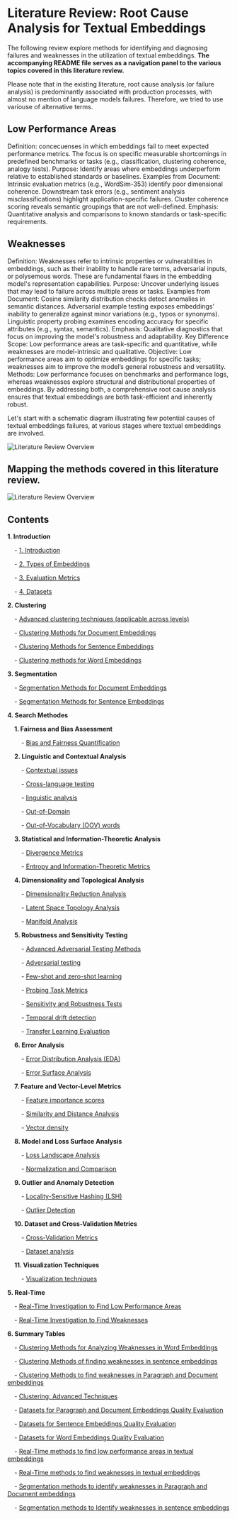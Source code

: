 # Literature Review: Root Cause Analysis for Textual Embeddings
The following review explore methods for identifying and diagnosing failures and weaknesses in the utilization of textual embeddings. 
**The accompanying README file serves as a navigation panel to the various topics covered in this literature review.**

Please note that in the existing literature, root cause analysis (or failure analysis) is predominantly associated with production processes, with almost no mention of language models failures.
Therefore, we tried to use variouse of alternative terms. 

## Low Performance Areas
Definition: concecuenses in which embeddings fail to meet expected performance metrics. 
The focus is on specific measurable shortcomings in predefined benchmarks or tasks (e.g., classification, clustering coherence, analogy tests).
Purpose: Identify areas where embeddings underperform relative to established standards or baselines.
Examples from Document:
Intrinsic evaluation metrics (e.g., WordSim-353) identify poor dimensional coherence.
Downstream task errors (e.g., sentiment analysis misclassifications) highlight application-specific failures.
Cluster coherence scoring reveals semantic groupings that are not well-defined.
Emphasis: Quantitative analysis and comparisons to known standards or task-specific requirements.

## Weaknesses
Definition: Weaknesses refer to intrinsic properties or vulnerabilities in embeddings, such as their inability to handle rare terms, adversarial inputs, or polysemous words. 
These are fundamental flaws in the embedding model's representation capabilities.
Purpose: Uncover underlying issues that may lead to failure across multiple areas or tasks.
Examples from Document:
Cosine similarity distribution checks detect anomalies in semantic distances.
Adversarial example testing exposes embeddings' inability to generalize against minor variations (e.g., typos or synonyms).
Linguistic property probing examines encoding accuracy for specific attributes (e.g., syntax, semantics).
Emphasis: Qualitative diagnostics that focus on improving the model's robustness and adaptability.
Key Difference
Scope: Low performance areas are task-specific and quantitative, while weaknesses are model-intrinsic and qualitative.
Objective: Low performance areas aim to optimize embeddings for specific tasks; weaknesses aim to improve the model’s general robustness and versatility.
Methods: Low performance focuses on benchmarks and performance logs, whereas weaknesses explore structural and distributional properties of embeddings.
By addressing both, a comprehensive root cause analysis ensures that textual embeddings are both task-efficient and inherently robust.


Let's start with a schematic diagram illustrating few potential causes of textual embeddings failures, at various stages where textual embeddings are involved.

![Literature Review Overview](https://github.com/Ziv2/EmbeddingDiagnostics/blob/master/diagram.svg)


## Mapping the methods covered in this literature review.
![Literature Review Overview](https://github.com/Ziv2/EmbeddingDiagnostics/blob/master/Methods_map.png)

## Contents

**1. Introduction**

&nbsp;&nbsp;&nbsp;&nbsp;- [1. Introduction](https://github.com/Ziv2/EmbeddingDiagnostics/blob/master/1.%20Introduction/1.%20Introduction.md)

&nbsp;&nbsp;&nbsp;&nbsp;- [2. Types of Embeddings](https://github.com/Ziv2/EmbeddingDiagnostics/blob/master/1.%20Introduction/2.%20Types%20of%20Embeddings.md)

&nbsp;&nbsp;&nbsp;&nbsp;- [3. Evaluation Metrics](https://github.com/Ziv2/EmbeddingDiagnostics/blob/master/1.%20Introduction/3.%20Evaluation%20Metrics.md)

&nbsp;&nbsp;&nbsp;&nbsp;- [4. Datasets](https://github.com/Ziv2/EmbeddingDiagnostics/blob/master/1.%20Introduction/4.%20Datasets.md)

**2. Clustering**

&nbsp;&nbsp;&nbsp;&nbsp;- [Advanced clustering techniques (applicable across levels)](https://github.com/Ziv2/EmbeddingDiagnostics/blob/master/2.%20Clustering/Advanced%20clustering%20techniques%20(applicable%20across%20levels).md)

&nbsp;&nbsp;&nbsp;&nbsp;- [Clustering Methods for Document Embeddings](https://github.com/Ziv2/EmbeddingDiagnostics/blob/master/2.%20Clustering/Clustering%20Methods%20for%20Document%20Embeddings.md)

&nbsp;&nbsp;&nbsp;&nbsp;- [Clustering Methods for Sentence Embeddings](https://github.com/Ziv2/EmbeddingDiagnostics/blob/master/2.%20Clustering/Clustering%20Methods%20for%20Sentence%20Embeddings.md)

&nbsp;&nbsp;&nbsp;&nbsp;- [Clustering methods for Word Embeddings](https://github.com/Ziv2/EmbeddingDiagnostics/blob/master/2.%20Clustering/Clustering%20methods%20for%20Word%20Embeddings.md)

**3. Segmentation**

&nbsp;&nbsp;&nbsp;&nbsp;- [Segmentation Methods for Document Embeddings](https://github.com/Ziv2/EmbeddingDiagnostics/blob/master/3.%20Segmentation/Segmentation%20Methods%20for%20Document%20Embeddings.md)

&nbsp;&nbsp;&nbsp;&nbsp;- [Segmentation Methods for Sentence Embeddings](https://github.com/Ziv2/EmbeddingDiagnostics/blob/master/3.%20Segmentation/Segmentation%20Methods%20for%20Sentence%20Embeddings.md)

**4. Search Methodes**

&nbsp;&nbsp;&nbsp;&nbsp;**1. Fairness and Bias Assessment**

&nbsp;&nbsp;&nbsp;&nbsp;&nbsp;&nbsp;&nbsp;&nbsp;- [Bias and Fairness Quantification](https://github.com/Ziv2/EmbeddingDiagnostics/blob/master/4.%20Search%20Methodes/1.%20Fairness%20and%20Bias%20Assessment/Bias%20and%20Fairness%20Quantification.md)

&nbsp;&nbsp;&nbsp;&nbsp;**2. Linguistic and Contextual Analysis**

&nbsp;&nbsp;&nbsp;&nbsp;&nbsp;&nbsp;&nbsp;&nbsp;- [Contextual issues](https://github.com/Ziv2/EmbeddingDiagnostics/blob/master/4.%20Search%20Methodes/2.%20Linguistic%20and%20Contextual%20Analysis/Contextual%20issues.md)

&nbsp;&nbsp;&nbsp;&nbsp;&nbsp;&nbsp;&nbsp;&nbsp;- [Cross-language testing](https://github.com/Ziv2/EmbeddingDiagnostics/blob/master/4.%20Search%20Methodes/2.%20Linguistic%20and%20Contextual%20Analysis/Cross-language%20testing.md)

&nbsp;&nbsp;&nbsp;&nbsp;&nbsp;&nbsp;&nbsp;&nbsp;- [linguistic analysis](https://github.com/Ziv2/EmbeddingDiagnostics/blob/master/4.%20Search%20Methodes/2.%20Linguistic%20and%20Contextual%20Analysis/linguistic%20analysis.md)

&nbsp;&nbsp;&nbsp;&nbsp;&nbsp;&nbsp;&nbsp;&nbsp;- [Out-of-Domain](https://github.com/Ziv2/EmbeddingDiagnostics/blob/master/4.%20Search%20Methodes/2.%20Linguistic%20and%20Contextual%20Analysis/Out-of-Domain.md)

&nbsp;&nbsp;&nbsp;&nbsp;&nbsp;&nbsp;&nbsp;&nbsp;- [Out-of-Vocabulary (OOV) words](https://github.com/Ziv2/EmbeddingDiagnostics/blob/master/4.%20Search%20Methodes/4.%20Search%20Methodes/2.%20Linguistic%20and%20Contextual%20Analysis/Out-of-Vocabulary%20(OOV)%20words.md)

&nbsp;&nbsp;&nbsp;&nbsp;**3. Statistical and Information-Theoretic Analysis**

&nbsp;&nbsp;&nbsp;&nbsp;&nbsp;&nbsp;&nbsp;&nbsp;- [Divergence Metrics](https://github.com/Ziv2/EmbeddingDiagnostics/blob/master/4.%20Search%20Methodes/3.%20Statistical%20and%20Information-Theoretic%20Analysis/Divergence%20Metrics.md)

&nbsp;&nbsp;&nbsp;&nbsp;&nbsp;&nbsp;&nbsp;&nbsp;- [Entropy and Information-Theoretic Metrics](https://github.com/Ziv2/EmbeddingDiagnostics/blob/master/4.%20Search%20Methodes/3.%20Statistical%20and%20Information-Theoretic%20Analysis/Entropy%20and%20Information-Theoretic%20Metrics.md)

&nbsp;&nbsp;&nbsp;&nbsp;**4. Dimensionality and Topological Analysis**

&nbsp;&nbsp;&nbsp;&nbsp;&nbsp;&nbsp;&nbsp;&nbsp;- [Dimensionality Reduction Analysis](https://github.com/Ziv2/EmbeddingDiagnostics/blob/master/4.%20Search%20Methodes/4.%20Dimensionality%20and%20Topological%20Analysis/Dimensionality%20Reduction%20Analysis.md)

&nbsp;&nbsp;&nbsp;&nbsp;&nbsp;&nbsp;&nbsp;&nbsp;- [Latent Space Topology Analysis](https://github.com/Ziv2/EmbeddingDiagnostics/blob/master/4.%20Search%20Methodes/4.%20Dimensionality%20and%20Topological%20Analysis/Latent%20Space%20Topology%20Analysis.md)

&nbsp;&nbsp;&nbsp;&nbsp;&nbsp;&nbsp;&nbsp;&nbsp;- [Manifold Analysis](https://github.com/Ziv2/EmbeddingDiagnostics/blob/master/4.%20Search%20Methodes/4.%20Dimensionality%20and%20Topological%20Analysis/Manifold%20Analysis.md)

&nbsp;&nbsp;&nbsp;&nbsp;**5. Robustness and Sensitivity Testing**

&nbsp;&nbsp;&nbsp;&nbsp;&nbsp;&nbsp;&nbsp;&nbsp;- [Advanced Adversarial Testing Methods](https://github.com/Ziv2/EmbeddingDiagnostics/blob/master/4.%20Search%20Methodes/5.%20Robustness%20and%20Sensitivity%20Testing/Advanced%20Adversarial%20Testing%20Methods.md)

&nbsp;&nbsp;&nbsp;&nbsp;&nbsp;&nbsp;&nbsp;&nbsp;- [Adversarial testing](https://github.com/Ziv2/EmbeddingDiagnostics/blob/master/4.%20Search%20Methodes/5.%20Robustness%20and%20Sensitivity%20Testing/Adversarial%20testing.md)

&nbsp;&nbsp;&nbsp;&nbsp;&nbsp;&nbsp;&nbsp;&nbsp;- [Few-shot and zero-shot learning](https://github.com/Ziv2/EmbeddingDiagnostics/blob/master/4.%20Search%20Methodes/5.%20Robustness%20and%20Sensitivity%20Testing/Few-shot%20and%20zero-shot%20learning.md)

&nbsp;&nbsp;&nbsp;&nbsp;&nbsp;&nbsp;&nbsp;&nbsp;- [Probing Task Metrics](https://github.com/Ziv2/EmbeddingDiagnostics/blob/master/4.%20Search%20Methodes/5.%20Robustness%20and%20Sensitivity%20Testing/Probing%20Task%20Metrics.md)

&nbsp;&nbsp;&nbsp;&nbsp;&nbsp;&nbsp;&nbsp;&nbsp;- [Sensitivity and Robustness Tests](https://github.com/Ziv2/EmbeddingDiagnostics/blob/master/4.%20Search%20Methodes/5.%20Robustness%20and%20Sensitivity%20Testing/Sensitivity%20and%20Robustness%20Tests.md)

&nbsp;&nbsp;&nbsp;&nbsp;&nbsp;&nbsp;&nbsp;&nbsp;- [Temporal drift detection](https://github.com/Ziv2/EmbeddingDiagnostics/blob/master/4.%20Search%20Methodes/5.%20Robustness%20and%20Sensitivity%20Testing/Temporal%20drift%20detection.md)

&nbsp;&nbsp;&nbsp;&nbsp;&nbsp;&nbsp;&nbsp;&nbsp;- [Transfer Learning Evaluation](https://github.com/Ziv2/EmbeddingDiagnostics/blob/master/4.%20Search%20Methodes/5.%20Robustness%20and%20Sensitivity%20Testing/Transfer%20Learning%20Evaluation.md)

&nbsp;&nbsp;&nbsp;&nbsp;**6. Error Analysis**

&nbsp;&nbsp;&nbsp;&nbsp;&nbsp;&nbsp;&nbsp;&nbsp;- [Error Distribution Analysis (EDA)](4.%20Search%20Methodes/6.%20Error%20Analysis//Error%20Distribution%20Analysis%20(EDA).md)

&nbsp;&nbsp;&nbsp;&nbsp;&nbsp;&nbsp;&nbsp;&nbsp;- [Error Surface Analysis](https://github.com/Ziv2/EmbeddingDiagnostics/blob/master/4.%20Search%20Methodes/6.%20Error%20Analysis/Error%20Surface%20Analysis.md)

&nbsp;&nbsp;&nbsp;&nbsp;**7. Feature and Vector-Level Metrics**

&nbsp;&nbsp;&nbsp;&nbsp;&nbsp;&nbsp;&nbsp;&nbsp;- [Feature importance scores](https://github.com/Ziv2/EmbeddingDiagnostics/blob/master/4.%20Search%20Methodes/7.%20Feature%20and%20Vector-Level%20Metrics/Feature%20importance%20scores.md)

&nbsp;&nbsp;&nbsp;&nbsp;&nbsp;&nbsp;&nbsp;&nbsp;- [Similarity and Distance Analysis](https://github.com/Ziv2/EmbeddingDiagnostics/blob/master/4.%20Search%20Methodes/7.%20Feature%20and%20Vector-Level%20Metrics/Similarity%20and%20Distance%20Analysis.md)

&nbsp;&nbsp;&nbsp;&nbsp;&nbsp;&nbsp;&nbsp;&nbsp;- [Vector density](https://github.com/Ziv2/EmbeddingDiagnostics/blob/master/4.%20Search%20Methodes/7.%20Feature%20and%20Vector-Level%20Metrics/Vector%20density.md)

&nbsp;&nbsp;&nbsp;&nbsp;**8. Model and Loss Surface Analysis**

&nbsp;&nbsp;&nbsp;&nbsp;&nbsp;&nbsp;&nbsp;&nbsp;- [Loss Landscape Analysis](https://github.com/Ziv2/EmbeddingDiagnostics/blob/master/4.%20Search%20Methodes/8.%20Model%20and%20Loss%20Surface%20Analysis/Loss%20Landscape%20Analysis.md)

&nbsp;&nbsp;&nbsp;&nbsp;&nbsp;&nbsp;&nbsp;&nbsp;- [Normalization and Comparison](https://github.com/Ziv2/EmbeddingDiagnostics/blob/master/4.%20Search%20Methodes/8.%20Model%20and%20Loss%20Surface%20Analysis/Normalization%20and%20Comparison.md)

&nbsp;&nbsp;&nbsp;&nbsp;**9. Outlier and Anomaly Detection**

&nbsp;&nbsp;&nbsp;&nbsp;&nbsp;&nbsp;&nbsp;&nbsp;- [Locality-Sensitive Hashing (LSH)](https://github.com/Ziv2/EmbeddingDiagnostics/blob/master/4.%20Search%20Methodes/9.%20Outlier%20and%20Anomaly%20Detection/Locality-Sensitive%20Hashing%20(LSH).md)

&nbsp;&nbsp;&nbsp;&nbsp;&nbsp;&nbsp;&nbsp;&nbsp;- [Outlier Detection](https://github.com/Ziv2/EmbeddingDiagnostics/blob/master/4.%20Search%20Methodes/9.%20Outlier%20and%20Anomaly%20Detection/Outlier%20Detection.md)

&nbsp;&nbsp;&nbsp;&nbsp;**10. Dataset and Cross-Validation Metrics**

&nbsp;&nbsp;&nbsp;&nbsp;&nbsp;&nbsp;&nbsp;&nbsp;- [Cross-Validation Metrics](https://github.com/Ziv2/EmbeddingDiagnostics/blob/master/4.%20Search%20Methodes/10.%20Dataset%20and%20Cross-Validation%20Metrics/Cross-Validation%20Metrics.md)

&nbsp;&nbsp;&nbsp;&nbsp;&nbsp;&nbsp;&nbsp;&nbsp;- [Dataset analysis](https://github.com/Ziv2/EmbeddingDiagnostics/blob/master/4.%20Search%20Methodes/10.%20Dataset%20and%20Cross-Validation%20Metrics/Dataset%20analysis.md)

&nbsp;&nbsp;&nbsp;&nbsp;**11. Visualization Techniques**

&nbsp;&nbsp;&nbsp;&nbsp;&nbsp;&nbsp;&nbsp;&nbsp;- [Visualization techniques](https://github.com/Ziv2/EmbeddingDiagnostics/blob/master/4.%20Search%20Methodes/11.%20Visualization%20Techniques/Visualization%20techniques.md)

**5. Real-Time**

&nbsp;&nbsp;&nbsp;&nbsp;- [Real-Time Investigation to Find Low Performance Areas](https://github.com/Ziv2/EmbeddingDiagnostics/blob/master/5.%20Real-Time/Real-Time%20Investigation%20to%20Find%20Low%20Performance%20Areas.md)

&nbsp;&nbsp;&nbsp;&nbsp;- [Real-Time Investigation to Find Weaknesses](https://github.com/Ziv2/EmbeddingDiagnostics/blob/master/5.%20Real-Time/Real-Time%20Investigation%20to%20Find%20Weaknesses.md)

**6. Summary Tables**

&nbsp;&nbsp;&nbsp;&nbsp;- [Clustering Methods for Analyzing Weaknesses in Word Embeddings](https://github.com/Ziv2/EmbeddingDiagnostics/blob/master/6.%20Summary%20Tables/Clustering%20Methods%20for%20Analyzing%20Weaknesses%20in%20Word%20Embeddings.md)

&nbsp;&nbsp;&nbsp;&nbsp;- [Clustering Methods of finding weaknesses in sentence embeddings](https://github.com/Ziv2/EmbeddingDiagnostics/blob/master/6.%20Summary%20Tables/Clustering%20Methods%20of%20finding%20weaknesses%20in%20sentence%20embeddings.md)

&nbsp;&nbsp;&nbsp;&nbsp;- [Clustering Methods to find weaknesses in Paragraph and Document embeddings](https://github.com/Ziv2/EmbeddingDiagnostics/blob/master/6.%20Summary%20Tables/Clustering%20Methods%20to%20find%20weaknesses%20in%20Paragraph%20and%20Document%20embeddings.md)

&nbsp;&nbsp;&nbsp;&nbsp;- [Clustering: Advanced Techniques](https://github.com/Ziv2/EmbeddingDiagnostics/blob/master/6.%20Summary%20Tables/Clustering:%20Advanced%20Techniques.md)

&nbsp;&nbsp;&nbsp;&nbsp;- [Datasets for Paragraph and Document Embeddings Quality Evaluation](https://github.com/Ziv2/EmbeddingDiagnostics/blob/master/6.%20Summary%20Tables/Datasets%20for%20Paragraph%20and%20Document%20Embeddings%20Quality%20Evaluation.md)

&nbsp;&nbsp;&nbsp;&nbsp;- [Datasets for Sentence Embeddings Quality Evaluation](https://github.com/Ziv2/EmbeddingDiagnostics/blob/master/6.%20Summary%20Tables/Datasets%20for%20Sentence%20Embeddings%20Quality%20Evaluation.md)

&nbsp;&nbsp;&nbsp;&nbsp;- [Datasets for Word Embeddings Quality Evaluation](https://github.com/Ziv2/EmbeddingDiagnostics/blob/master/6.%20Summary%20Tables/Datasets%20for%20Word%20Embeddings%20Quality%20Evaluation.md)

&nbsp;&nbsp;&nbsp;&nbsp;- [Real-Time methods to find low performance areas in textual embeddings](https://github.com/Ziv2/EmbeddingDiagnostics/blob/master/6.%20Summary%20Tables/Real-Time%20methods%20to%20find%20low%20performance%20areas%20in%20textual%20embeddings.md)

&nbsp;&nbsp;&nbsp;&nbsp;- [Real-Time methods to find weaknesses in textual embeddings](https://github.com/Ziv2/EmbeddingDiagnostics/blob/master/6.%20Summary%20Tables/Real-Time%20methods%20to%20find%20weaknesses%20in%20textual%20embeddings.md)

&nbsp;&nbsp;&nbsp;&nbsp;- [Segmentation methods to identify weaknesses in Paragraph and Document embeddings](https://github.com/Ziv2/EmbeddingDiagnostics/blob/master/6.%20Summary%20Tables/Segmentation%20methods%20to%20identify%20weaknesses%20in%20Paragraph%20and%20Document%20embeddings.md)

&nbsp;&nbsp;&nbsp;&nbsp;- [Segmentation methods to Identify weaknesses in sentence embeddings](https://github.com/Ziv2/EmbeddingDiagnostics/blob/master/6.%20Summary%20Tables/Segmentation%20methods%20to%20Identify%20weaknesses%20in%20sentence%20embeddings.md)

&nbsp;&nbsp;&nbsp;&nbsp;
